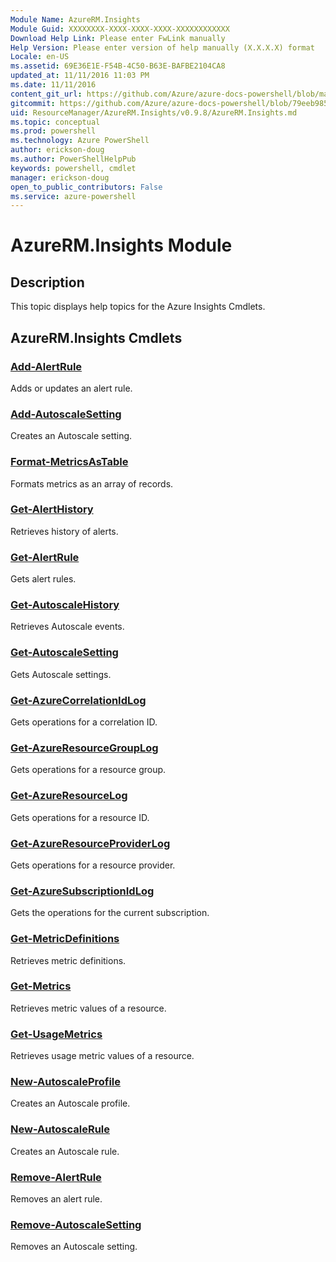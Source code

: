 ```yaml
---
Module Name: AzureRM.Insights
Module Guid: XXXXXXXX-XXXX-XXXX-XXXX-XXXXXXXXXXXX
Download Help Link: Please enter FwLink manually
Help Version: Please enter version of help manually (X.X.X.X) format
Locale: en-US
ms.assetid: 69E36E1E-F54B-4C50-B63E-BAFBE2104CA8
updated_at: 11/11/2016 11:03 PM
ms.date: 11/11/2016
content_git_url: https://github.com/Azure/azure-docs-powershell/blob/master/azureps-cmdlets-docs/ResourceManager/AzureRM.Insights/v0.9.8/AzureRM.Insights.md
gitcommit: https://github.com/Azure/azure-docs-powershell/blob/79eeb985ea480979357fb4695832a0c3d29a48bf/azureps-cmdlets-docs/ResourceManager/AzureRM.Insights/v0.9.8/AzureRM.Insights.md
uid: ResourceManager/AzureRM.Insights/v0.9.8/AzureRM.Insights.md
ms.topic: conceptual
ms.prod: powershell
ms.technology: Azure PowerShell
author: erickson-doug
ms.author: PowerShellHelpPub
keywords: powershell, cmdlet
manager: erickson-doug
open_to_public_contributors: False
ms.service: azure-powershell
---
```


# AzureRM.Insights Module
## Description
This topic displays help topics for the Azure Insights Cmdlets. 

## AzureRM.Insights Cmdlets
### [Add-AlertRule](./Add-AlertRule.md)
Adds or updates an alert rule.


### [Add-AutoscaleSetting](./Add-AutoscaleSetting.md)
Creates an Autoscale setting.


### [Format-MetricsAsTable](./Format-MetricsAsTable.md)
Formats metrics as an array of records.


### [Get-AlertHistory](./Get-AlertHistory.md)
Retrieves history of alerts.


### [Get-AlertRule](./Get-AlertRule.md)
Gets alert rules.


### [Get-AutoscaleHistory](./Get-AutoscaleHistory.md)
Retrieves Autoscale events.


### [Get-AutoscaleSetting](./Get-AutoscaleSetting.md)
Gets Autoscale settings.


### [Get-AzureCorrelationIdLog](./Get-AzureCorrelationIdLog.md)
Gets operations for a correlation ID.


### [Get-AzureResourceGroupLog](./Get-AzureResourceGroupLog.md)
Gets operations for a resource group.


### [Get-AzureResourceLog](./Get-AzureResourceLog.md)
Gets operations for a resource ID.


### [Get-AzureResourceProviderLog](./Get-AzureResourceProviderLog.md)
Gets operations for a resource provider.


### [Get-AzureSubscriptionIdLog](./Get-AzureSubscriptionIdLog.md)
Gets the operations for the current subscription.


### [Get-MetricDefinitions](./Get-MetricDefinitions.md)
Retrieves metric definitions.


### [Get-Metrics](./Get-Metrics.md)
Retrieves metric values of a resource.


### [Get-UsageMetrics](./Get-UsageMetrics.md)
Retrieves usage metric values of a resource.


### [New-AutoscaleProfile](./New-AutoscaleProfile.md)
Creates an Autoscale profile.


### [New-AutoscaleRule](./New-AutoscaleRule.md)
Creates an Autoscale rule.


### [Remove-AlertRule](./Remove-AlertRule.md)
Removes an alert rule.


### [Remove-AutoscaleSetting](./Remove-AutoscaleSetting.md)
Removes an Autoscale setting.



